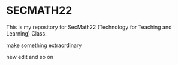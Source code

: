 # SECMATH22

This is my repository for SecMath22 (Technology for Teaching and Learning) Class.

make something extraordinary

new edit and so on

